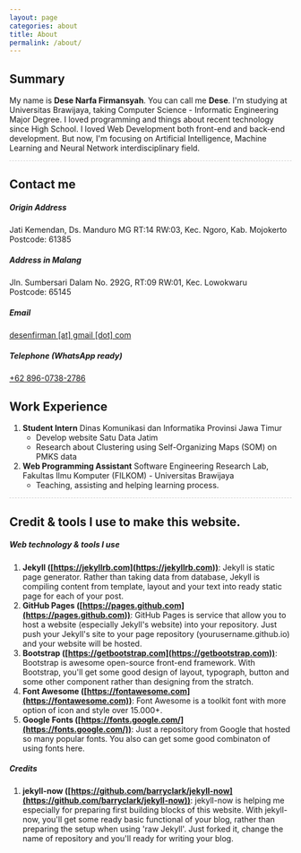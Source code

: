 ```yaml
---
layout: page
categories: about
title: About
permalink: /about/
---
```


<div class="row" style="width: 100%">
	<div class="col">
<section markdown="1" class="container" id="summary" style="border-bottom:1px dashed #CFCFCF;">

## Summary

My name is **Dese Narfa Firmansyah**. You can call me **Dese**. I'm studying at Universitas Brawijaya, taking Computer Science - Informatic Engineering Major Degree. I loved programming and things about recent technology since High School. I loved Web Development both front-end and back-end development. But now, I'm focusing on Artificial Intelligence, Machine Learning and Neural Network interdisciplinary field. 

</section>
	</div>
</div>

<div class="row" style="width: 100%">
	<div class="col-md-4">
<section id="contact" markdown="1" class="container"  style="" >

## Contact me

##### Origin Address
Jati Kemendan, Ds. Manduro MG RT:14 RW:03, Kec. Ngoro, Kab. Mojokerto<br>
Postcode: 61385

##### Address in Malang
Jln. Sumbersari Dalam No. 292G, RT:09 RW:01, Kec. Lowokwaru<br>
Postcode: 65145

##### Email
[desenfirman [at] gmail [dot] com](mailto:desenfirman@gmail.com)

##### Telephone (WhatsApp ready)
[+62 896-0738-2786](tel:+6289607382786)

</section>
	</div>
	<div  class="col-md-8">

<section markdown="1" class="container" id="workexp" >

## Work Experience

1. **Student Intern** Dinas Komunikasi dan Informatika Provinsi Jawa Timur
	- Develop website Satu Data Jatim
	- Research about Clustering using Self-Organizing Maps (SOM) on PMKS data
2. **Web Programming Assistant** Software Engineering Research Lab, Fakultas Ilmu Komputer (FILKOM) - Universitas Brawijaya
	- Teaching, assisting and helping learning process.


</section>
	</div>
</div>

<div class="row">
	<div class="col">
		<section markdown="1" class="container" id="credit" style="border-top:1px dashed #CFCFCF;">

## Credit & tools I use to make this website. 

##### Web technology & tools I use
1. **Jekyll ([https://jekyllrb.com](https://jekyllrb.com))**: Jekyll is static page generator. Rather than taking data from database, Jekyll is compiling content from template, layout and your text into ready static page for each of your post. 
2. **GitHub Pages ([https://pages.github.com](https://pages.github.com))**: GitHub Pages is service that allow you to host a website (especially Jekyll's website) into your repository. Just push your Jekyll's site to your page repository (yourusername.github.io) and your website will be hosted. 
3. **Bootstrap ([https://getbootstrap.com](https://getbootstrap.com))**: Bootstrap is awesome open-source front-end framework. With Bootstrap, you'll get some good design of layout, typograph, button and some other component rather than designing from the stratch.
4. **Font Awesome ([https://fontawesome.com](https://fontawesome.com))**: Font Awesome is a toolkit font with more option of icon and style over 15.000+. 
5. **Google Fonts ([https://fonts.google.com/](https://fonts.google.com/))**: Just a repository from Google that hosted so many popular fonts. You also can get some good combinaton of using fonts here.

##### Credits 
1. **jekyll-now ([https://github.com/barryclark/jekyll-now](https://github.com/barryclark/jekyll-now))**: jekyll-now is helping me especially for preparing first building blocks of this website. With jekyll-now, you'll get some ready basic functional of your blog, rather than preparing the setup when using 'raw Jekyll'. Just forked it, change the name of repository and you'll ready for writing your blog.
</section>
	</div>
</div>


